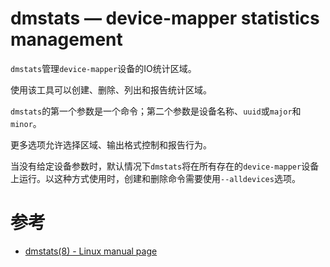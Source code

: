 dmstats — device-mapper statistics management
=============================================

`dmstats`管理`device-mapper`设备的IO统计区域。

使用该工具可以创建、删除、列出和报告统计区域。

`dmstats`的第一个参数是一个命令；第二个参数是设备名称、`uuid`或`major`和`minor`。

更多选项允许选择区域、输出格式控制和报告行为。

当没有给定设备参数时，默认情况下`dmstats`将在所有存在的`device-mapper`设备上运行。以这种方式使用时，创建和删除命令需要使用`--alldevices`选项。

# 参考
 * [dmstats(8) - Linux manual page](https://man7.org/linux/man-pages/man8/dmstats.8.html)
